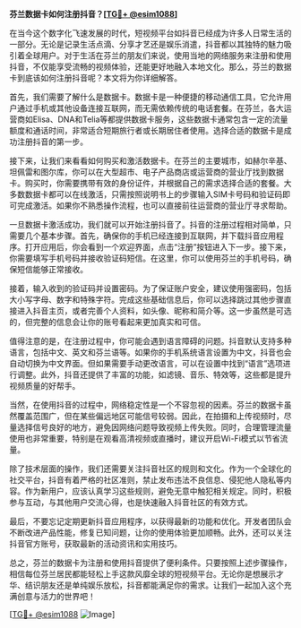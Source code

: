 **芬兰数据卡如何注册抖音？[[TG💪+ @esim1088](https://t.me/s/esim1088)]**

在当今这个数字化飞速发展的时代，短视频平台如抖音已经成为许多人日常生活的一部分。无论是记录生活点滴、分享才艺还是娱乐消遣，抖音都以其独特的魅力吸引着全球用户。对于生活在芬兰的朋友们来说，使用当地的网络服务来注册和使用抖音，不仅能享受流畅的视频体验，还能更好地融入本地文化。那么，芬兰的数据卡到底该如何注册抖音呢？本文将为你详细解答。

首先，我们需要了解什么是数据卡。数据卡是一种便捷的移动通信工具，它允许用户通过手机或其他设备连接互联网，而无需依赖传统的电话套餐。在芬兰，各大运营商如Elisa、DNA和Telia等都提供数据卡服务，这些数据卡通常包含一定的流量额度和通话时间，非常适合短期旅行者或长期居住者使用。选择合适的数据卡是成功注册抖音的第一步。

接下来，让我们来看看如何购买和激活数据卡。在芬兰的主要城市，如赫尔辛基、坦佩雷和图尔库，你可以在大型超市、电子产品商店或运营商的营业厅找到数据卡。购买时，你需要携带有效的身份证件，并根据自己的需求选择合适的套餐。大多数数据卡都可以在线激活，只需按照说明书上的步骤输入SIM卡号码和验证码即可完成激活。如果你不熟悉操作流程，也可以直接前往运营商的营业厅寻求帮助。

一旦数据卡激活成功，我们就可以开始注册抖音了。抖音的注册过程相对简单，只需要几个基本步骤。首先，确保你的手机已经连接到互联网，并下载抖音应用程序。打开应用后，你会看到一个欢迎界面，点击“注册”按钮进入下一步。接下来，你需要填写手机号码并接收验证码短信。在这里，你可以使用芬兰的手机号码，确保短信能够正常接收。

接着，输入收到的验证码并设置密码。为了保证账户安全，建议使用强密码，包括大小写字母、数字和特殊字符。完成这些基础信息后，你可以选择跳过其他步骤直接进入抖音主页，或者完善个人资料，如头像、昵称和简介等。这一步虽然是可选的，但完整的信息会让你的账号看起来更加真实和可信。

值得注意的是，在注册过程中，你可能会遇到语言障碍的问题。抖音默认支持多种语言，包括中文、英文和芬兰语等。如果你的手机系统语言设置为中文，抖音也会自动切换为中文界面。但如果需要手动更改语言，可以在设置中找到“语言”选项进行调整。此外，抖音还提供了丰富的功能，如滤镜、音乐、特效等，这些都是提升视频质量的好帮手。

当然，在使用抖音的过程中，网络稳定性是一个不容忽视的因素。芬兰的数据卡虽然覆盖范围广，但在某些偏远地区可能信号较弱。因此，在拍摄和上传视频时，尽量选择信号良好的地方，避免因网络问题导致视频上传失败。同时，合理管理流量使用也非常重要，特别是在观看高清视频或直播时，建议开启Wi-Fi模式以节省流量。

除了技术层面的操作，我们还需要关注抖音社区的规则和文化。作为一个全球化的社交平台，抖音有着严格的社区准则，禁止发布违法不良信息、侵犯他人隐私等内容。作为新用户，应该认真学习这些规则，避免无意中触犯相关规定。同时，积极参与互动，与其他用户交流心得，也是快速融入抖音社区的有效方式。

最后，不要忘记定期更新抖音应用程序，以获得最新的功能和优化。开发者团队会不断改进产品性能，修复已知问题，让你的使用体验更加顺畅。此外，还可以关注抖音官方账号，获取最新的活动资讯和实用技巧。

总之，芬兰的数据卡为注册和使用抖音提供了便利条件。只要按照上述步骤操作，相信每位芬兰居民都能轻松上手这款风靡全球的短视频平台。无论你是想展示才华、结识朋友还是单纯娱乐放松，抖音都能满足你的需求。让我们一起加入这个充满创意与活力的世界吧！

[[TG💪+ @esim1088](https://t.me/s/esim1088) ![Image](https://i.postimg.cc/4NQfJmqS/Snipaste-2025-05-13-00-14-12.png)]
